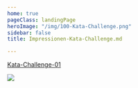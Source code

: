 ```yaml
---
home: true
pageClass: landingPage
heroImage: "/img/100-Kata-Challenge.png"
sidebar: false
title: Impressionen-Kata-Challenge.md

---
```

<a href='/media/Kata-Challenge-01.jpg' target='_blank'>Kata-Challenge-01</a>

<img src="/media/Kata-Challenge-01.jpg">